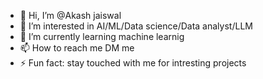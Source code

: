- 👋 Hi, I’m @Akash jaiswal
- 👀 I’m interested in AI/ML/Data science/Data analyst/LLM
- 🌱 I’m currently learning machine learnig
- 📫 How to reach me DM me 
- ⚡ Fun fact: stay touched with me for intresting projects

<!---
Daipool101/Daipool101 is a ✨ special ✨ repository because its `README.md` (this file) appears on your GitHub profile.
You can click the Preview link to take a look at your changes.
--->
